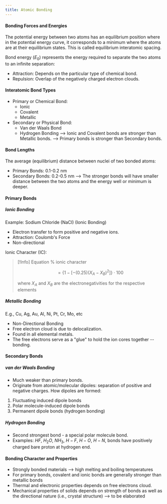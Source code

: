 ```yaml
---
title: Atomic Bonding
---
```


#### Bonding Forces and Energies
The potential energy between two atoms has an equilibrium position where in the potential energy curve, it corresponds to a minimum where the atoms are at their equilibrium states. This is called equilibrium interatomic spacing.

Bond energy ($E_{0}$) represents the energy required to separate the two atoms to an infinite separation:
- Attraction: Depends on the particular type of chemical bond.
- Repulsion: Overlap of the negatively charged electron clouds.

#### Interatomic Bond Types
- Primary or Chemical Bond:
	- Ionic
	- Covalent
	- Metallic
- Secondary or Physical Bond:
	- Van der Waals Bond
	- Hydrogen Bonding
--> Ionic and Covalent bonds are stronger than Metallic bonds.
--> Primary bonds is stronger than Secondary bonds.
#### Bond Lengths
The average (equilibrium) distance between nuclei of two bonded atoms:
- Primary Bonds: 0.1-0.2 nm
- Secondary Bonds: 0.2-0.5 nm
--> The stronger bonds will have smaller distance between the two atoms and the energy well or minimum is deeper.
#### Primary Bonds
##### Ionic Bonding
Example: Sodium Chloride (NaCl) (Ionic Bonding)
- Electron transfer to form positive and negative ions.
- Attraction: Coulomb's Force
- Non-directional

Ionic Character (IC):
>[!Info] Equation
>% ionic character
>
>$$= \{1-[-(0.25)(X_{A}-X_{B})^2]\}\cdot 100$$
>
>where $X_{A}$ and $X_{B}$ are the electronegativities for the respective elements

##### Metallic Bonding
E.g., Cu, Ag, Au, Al, Ni, Pt, Cr, Mo, etc
- Non-Directional Bonding
- Free electron cloud is due to delocalization.
- Found in all elemental metals.
- The free electrons serve as a "glue" to hold the ion cores together -- bonding.
#### Secondary Bonds
##### van der Waals Bonding
- Much weaker than primary bonds.
- Originate from atomic/molecular dipoles: separation of positive and negative charges.
How dipoles are formed:
1. Fluctuating induced dipole bonds
2. Polar molecule-induced dipole bonds
3. Permanent dipole bonds (hydrogen bonding)
##### Hydrogen Bonding
- Second strongest bond - a special polar molecule bond.
- Examples: $HF$, $H_{2}O$, $NH_{3}$, $H-F$, $H-O$, $H-N$, bonds have positively charged bare proton at hydrogen end.
#### Bonding Character and Properties
- Strongly bonded materials --> high melting and boiling temperatures
- For primary bonds, covalent and ionic bonds are generally stronger than metallic bonds
- Thermal and electronic properties depends on free electrons cloud.
- Mechanical properties of solids depends on strength of bonds as well as the directional nature (i.e., crystal structure) --> to be elaborated
